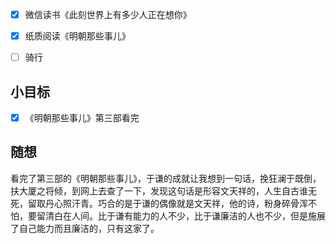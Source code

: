 - [x] 微信读书《此刻世界上有多少人正在想你》
- [x] 纸质阅读《明朝那些事儿》
- [ ] 骑行


## 小目标
- [x] 《明朝那些事儿》第三部看完

## 随想
看完了第三部的《明朝那些事儿》，于谦的成就让我想到一句话，挽狂澜于既倒，扶大厦之将倾，到网上去查了一下，发现这句话是形容文天祥的，人生自古谁无死，留取丹心照汗青。巧合的是于谦的偶像就是文天祥，他的诗，粉身碎骨浑不怕，要留清白在人间。比于谦有能力的人不少，比于谦廉洁的人也不少，但是施展了自己能力而且廉洁的，只有这家了。